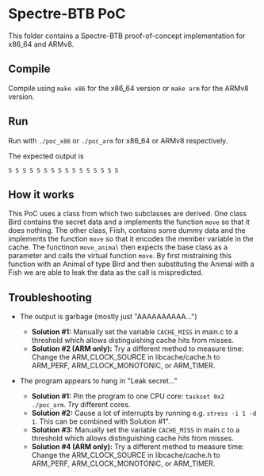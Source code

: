 # Spectre-BTB PoC 

This folder contains a Spectre-BTB proof-of-concept implementation for x86_64 and ARMv8. 

## Compile

Compile using `make x86` for the x86_64 version or `make arm` for the ARMv8 version. 

## Run

Run with `./poc_x86` or `./poc_arm` for x86_64  or ARMv8 respectively. 

The expected output is
```
S S S S S S S S S S S S S S S S
```

## How it works
This PoC uses a class from which two subclasses are derived. One class Bird contains the secret data and a implements the function `move` so that it does nothing. The other class, Fiish, contains some dummy data and the implements the function `move` so that it encodes the member variable in the cache. The functinon `move_animal` then expects the base class as a parameter and calls the virtual function `move`. By first mistraining this function with an Animal of type Bird and then substituting the Animal with a Fish we are able to leak the data as the call is mispredicted.

## Troubleshooting

* The output is garbage (mostly just "AAAAAAAAAA...")
    + **Solution #1:** Manually set the variable `CACHE_MISS` in main.c to a threshold which allows distinguishing cache hits from misses. 
    + **Solution #2 (ARM only):** Try a different method to measure time: Change the ARM_CLOCK_SOURCE in libcache/cache.h to ARM_PERF, ARM_CLOCK_MONOTONIC, or ARM_TIMER. 
 
* The program appears to hang in "Leak secret..."
    + **Solution #1:** Pin the program to one CPU core: `taskset 0x2 ./poc_arm`. Try different cores. 
    + **Solution #2:** Cause a lot of interrupts by running e.g. `stress -i 1 -d 1`. This can be combined with Solution #1". 
    + **Solution #3:** Manually set the variable `CACHE_MISS` in main.c to a threshold which allows distinguishing cache hits from misses. 
    + **Solution #4 (ARM only):** Try a different method to measure time: Change the ARM_CLOCK_SOURCE in libcache/cache.h to ARM_PERF, ARM_CLOCK_MONOTONIC, or ARM_TIMER. 

